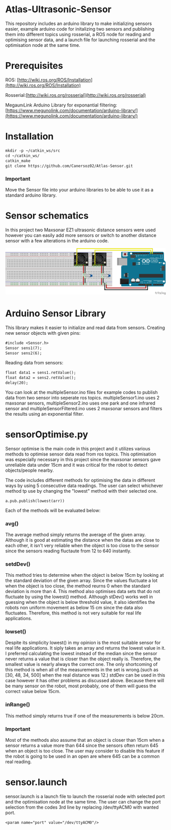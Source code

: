 # Atlas-Ultrasonic-Sensor
This repository includes an arduino library to make initializing sensors easier, example arduino code for initalizing two sensors and publishing them into different topics using rosserial, a ROS node for reading and optimising sensor data, and a launch file for launching rosserial and the optimisation node at the same time. 

# Prerequisites 
ROS: [http://wiki.ros.org/ROS/Installation](http://wiki.ros.org/ROS/Installation)

Rosserial:[http://wiki.ros.org/rosserial](http://wiki.ros.org/rosserial)

MegaunıLink Arduino Library for exponantial filtering: [https://www.megunolink.com/documentation/arduino-library/](https://www.megunolink.com/documentation/arduino-library/)

# Installation
```
mkdir -p ~/catkin_ws/src
cd ~/catkin_ws/
catkin_make
git clone https://github.com/Canersoz02/Atlas-Sensor.git
```
### Important 
Move the Sensor file into your arduino libraries to be able to use it as a standard arduino library. 

# Sensor schematics
In this project two Maxsonar EZ1 ultrasonic distance sensors were used however you can easily add more sensors or switch to another distance sensor with a few alterations in the arduino code. 

![](arduino-maxsonar-schematics-2.png)

# Arduino Sensor Library
This library makes it easier to initialize and read data from sensors. 
Creating new sensor objects with given pins:
``` 
#include <Sensor.h>
Sensor sens1(7);
Sensor sens2(6);
```
Reading data from sensors:
```
float data1 = sens1.retValue();
float data2 = sens2.retValue();
delay(20);
```
You can look at the multipleSensor.ino files for example codes to publish data from two sensor into seperate ros topics. multipleSensor1.ino uses 2 maxsonar sensors, multipleSensor2.ino uses one park and one infrared sensor and multipleSensorFiltered.ino uses 2 maxsonar sensors and filters the results using an exponential filter. 

# sensorOptimise.py
Sensor optimise is the main code in this project and it utilizes various methods to optimise sensor data read from ros topics. This optimisation was especially necessary in this project since the maxsonar sensors gave unreliable data under 15cm and it was critical for the robot to detect objects/people nearby. 

The code includes different methods for optimising the data in different ways by using 5 consecutive data readings. The user can select whichever method tp use by changing the "lowest" method with their selected one.
```
a.pub.publish(lowest(arr))
```
Each of the methods will be evaluated below:

### avg()
The average method simply returns the average of the given array. Although it is good at estimating the distance when the datas are close to each other, it isn't very reliable when the object is too close to the sensor since the sensors reading fluctaute from 12 to 640 instantly. 

### setdDev()
This method tries to determine when the object is below 15cm by looking at the standard deviation of the given array. Since the values fluctuate a lot when the object is too close, the method reurns 0 when the standard deviation is more than 4. This method also optimises data sets that do not fluctuate by using the lowest() method. Although stDev() works well in guessing when the object is below threshold value, it also identifies the robots non uniform movement as below 15 cm since the data also fluctuates. Therefore, this method is not very suitable for real life applications. 

### lowset()
Despite its simplicity lowest() in my opinion is the most suitable sensor for real life applications. It siply takes an array and returns the lowest value in it. I preferred calculating the lowest instead of the median since the sensor never returns a value that is closer than the object really is. Therefore, the smallest value is nearly always the correct one. The only shortcoming of this method is when all of the measurements in the set is wrong.(such as [30, 48, 34, 500] when the real distance was 12.) stdDev can be used in this case however it has other problems as discussed above. Because there will be many sensor on the robot, most probably, one of them will guess the correct value below 15cm. 

### inRange()
This method simply returns true if one of the measurements is below 20cm.

### Important
Most of the methods also assume that an object is closer than 15cm when a sensor returns a value more than 644 since the sensors often return 645 when an object is too close. The user may consider to disable this feature if the robot is going to be used in an open are where 645 can be a common real reading. 

# sensor.launch 
sensor.launch is a launch file to launch the rosserial node with selected port and the optimisation node at the same time. The user can change the port selection from the codes 3rd line by replacing /dev/ttyACM0 with wanted port.
```
<param name="port" value="/dev/ttyACM0"/>
```
